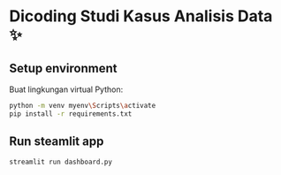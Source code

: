 # Dicoding Studi Kasus Analisis Data ✨

## Setup environment
Buat lingkungan virtual Python:
   ```bash
   python -m venv myenv\Scripts\activate
pip install -r requirements.txt
```

## Run steamlit app
```
streamlit run dashboard.py
```
